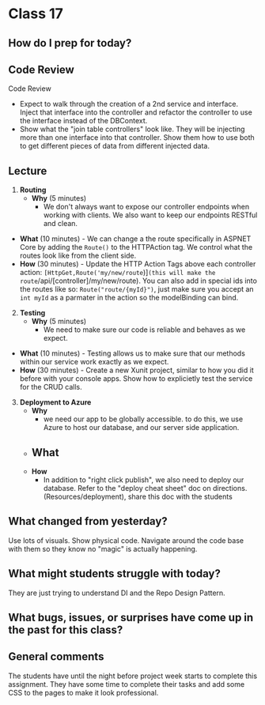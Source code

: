 # Class 17

## How do I prep for today?


## Code Review
 Code Review
   - Expect to walk through the creation of a 2nd service and interface. Inject that interface into the controller and refactor the controller to use the interface instead of the DBContext.
   - Show what the "join table controllers" look like. They will be injecting more than one interface into that controller. Show them how to use both to get different pieces of data from different injected data. 

## Lecture

1. **Routing**
    - **Why** (5 minutes)
        - We don't always want to expose our controller endpoints when working with clients. We also want to keep our endpoints RESTful and clean. 
  - **What** (10 minutes)
        - We can change a the route specifically in ASPNET Core by adding the `Route()` to the HTTPAction tag. We control what the routes look like from the client side.
  - **How** (30 minutes)
        - Update the HTTP Action Tags above each controller action: `[HttpGet,Route('my/new/route`)]` (this will make the route `/api/[controller]/my/new/route). You can also add in special ids into the routes like so: `Route("route/{myId}")`, just make sure you accept an `int myId` as a parmater in the action so the modelBinding can bind.  

2. **Testing**
    - **Why** (5 minutes)
        - We need to make sure our code is reliable and behaves as we expect. 
  - **What** (10 minutes)
        - Testing allows us to make sure that our methods within our service work exactly as we expect. 
  - **How** (30 minutes)
        - Create a new Xunit project, similar to how you did it before with your console apps. Show how to explicietly test the service for the CRUD calls. 

3. **Deployment to Azure**
    - **Why**
        - we need our app to be globally accessible. to do this, we use Azure to host our database, and our server side application. 
    - **What**
        - 
    - **How**
         - In addition to "right click publish", we also need to deploy our database. Refer to the "deploy cheat sheet" doc on directions. (Resources/deployment), share this doc with the students

## What changed from yesterday? 

Use lots of visuals. Show physical code. Navigate around the code base with them so they know no "magic" is actually happening. 


## What might students struggle with today?  

They are just trying to understand DI and the Repo Design Pattern. 

## What bugs, issues, or surprises have come up in the past for this class?

## General comments
The students have until the night before project week starts to complete this assignment. They have some time to complete their tasks and add some CSS to the pages to make it look professional. 



